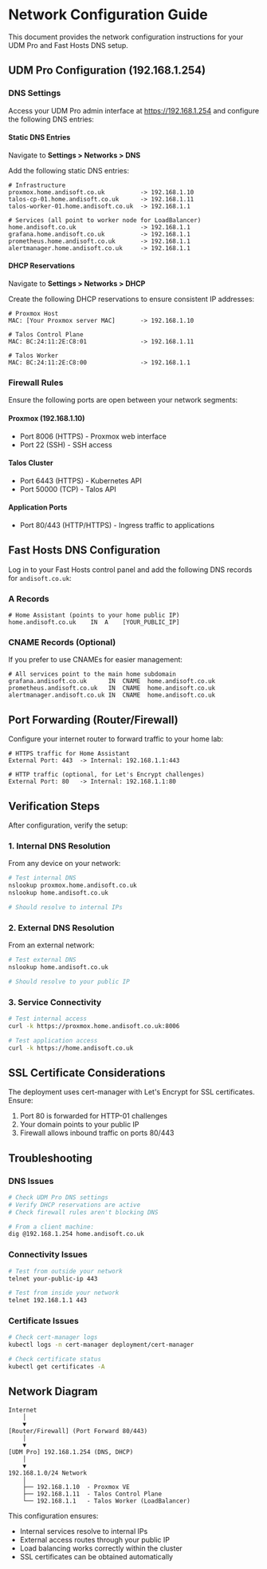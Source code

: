 # Network Configuration Guide

This document provides the network configuration instructions for your UDM Pro and Fast Hosts DNS setup.

## UDM Pro Configuration (192.168.1.254)

### DNS Settings

Access your UDM Pro admin interface at https://192.168.1.254 and configure the following DNS entries:

#### Static DNS Entries

Navigate to **Settings > Networks > DNS**

Add the following static DNS entries:

```
# Infrastructure
proxmox.home.andisoft.co.uk          -> 192.168.1.10
talos-cp-01.home.andisoft.co.uk      -> 192.168.1.11  
talos-worker-01.home.andisoft.co.uk  -> 192.168.1.1

# Services (all point to worker node for LoadBalancer)
home.andisoft.co.uk                  -> 192.168.1.1
grafana.home.andisoft.co.uk          -> 192.168.1.1
prometheus.home.andisoft.co.uk       -> 192.168.1.1
alertmanager.home.andisoft.co.uk     -> 192.168.1.1
```

#### DHCP Reservations

Navigate to **Settings > Networks > DHCP**

Create the following DHCP reservations to ensure consistent IP addresses:

```
# Proxmox Host
MAC: [Your Proxmox server MAC]       -> 192.168.1.10

# Talos Control Plane
MAC: BC:24:11:2E:C8:01               -> 192.168.1.11

# Talos Worker 
MAC: BC:24:11:2E:C8:00               -> 192.168.1.1
```

### Firewall Rules

Ensure the following ports are open between your network segments:

#### Proxmox (192.168.1.10)
- Port 8006 (HTTPS) - Proxmox web interface
- Port 22 (SSH) - SSH access

#### Talos Cluster
- Port 6443 (HTTPS) - Kubernetes API
- Port 50000 (TCP) - Talos API

#### Application Ports
- Port 80/443 (HTTP/HTTPS) - Ingress traffic to applications

## Fast Hosts DNS Configuration

Log in to your Fast Hosts control panel and add the following DNS records for `andisoft.co.uk`:

### A Records

```
# Home Assistant (points to your home public IP)
home.andisoft.co.uk    IN  A    [YOUR_PUBLIC_IP]
```

### CNAME Records (Optional)

If you prefer to use CNAMEs for easier management:

```
# All services point to the main home subdomain
grafana.andisoft.co.uk      IN  CNAME  home.andisoft.co.uk
prometheus.andisoft.co.uk   IN  CNAME  home.andisoft.co.uk
alertmanager.andisoft.co.uk IN  CNAME  home.andisoft.co.uk
```

## Port Forwarding (Router/Firewall)

Configure your internet router to forward traffic to your home lab:

```
# HTTPS traffic for Home Assistant
External Port: 443  -> Internal: 192.168.1.1:443

# HTTP traffic (optional, for Let's Encrypt challenges)  
External Port: 80   -> Internal: 192.168.1.1:80
```

## Verification Steps

After configuration, verify the setup:

### 1. Internal DNS Resolution

From any device on your network:

```bash
# Test internal DNS
nslookup proxmox.home.andisoft.co.uk
nslookup home.andisoft.co.uk

# Should resolve to internal IPs
```

### 2. External DNS Resolution

From an external network:

```bash
# Test external DNS
nslookup home.andisoft.co.uk

# Should resolve to your public IP
```

### 3. Service Connectivity

```bash
# Test internal access
curl -k https://proxmox.home.andisoft.co.uk:8006

# Test application access
curl -k https://home.andisoft.co.uk
```

## SSL Certificate Considerations

The deployment uses cert-manager with Let's Encrypt for SSL certificates. Ensure:

1. Port 80 is forwarded for HTTP-01 challenges
2. Your domain points to your public IP
3. Firewall allows inbound traffic on ports 80/443

## Troubleshooting

### DNS Issues

```bash
# Check UDM Pro DNS settings
# Verify DHCP reservations are active
# Check firewall rules aren't blocking DNS

# From a client machine:
dig @192.168.1.254 home.andisoft.co.uk
```

### Connectivity Issues

```bash
# Test from outside your network
telnet your-public-ip 443

# Test from inside your network  
telnet 192.168.1.1 443
```

### Certificate Issues

```bash
# Check cert-manager logs
kubectl logs -n cert-manager deployment/cert-manager

# Check certificate status
kubectl get certificates -A
```

## Network Diagram

```
Internet
    │
    ▼
[Router/Firewall] (Port Forward 80/443)
    │
    ▼
[UDM Pro] 192.168.1.254 (DNS, DHCP)
    │
    ▼
192.168.1.0/24 Network
    │
    ├── 192.168.1.10  - Proxmox VE
    ├── 192.168.1.11  - Talos Control Plane
    └── 192.168.1.1   - Talos Worker (LoadBalancer)
```

This configuration ensures:
- Internal services resolve to internal IPs
- External access routes through your public IP
- Load balancing works correctly within the cluster
- SSL certificates can be obtained automatically
